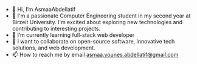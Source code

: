 - 👋 Hi, I’m AsmaaAbdellatif
- 👀 I'm a passionate Computer Engineering student in my second year at Birzeit University. I'm excited about exploring new technologies and contributing to interesting projects.
- 🌱 I’m currently learning full-stack web developer 
- 💞️ I want to collaborate on open-source software, innovative tech solutions, and web development.
- 📫 How to reach me by email asmaa.younes.abdellatif@gmail.com



<!---
AsmaaAbdellatif/AsmaaAbdellatif is a ✨ special ✨ repository because its `README.md` (this file) appears on your GitHub profile.
You can click the Preview link to take a look at your changes.
--->
